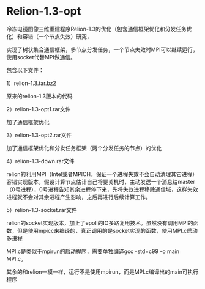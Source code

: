 # Relion-1.3-opt
冷冻电镜图像三维重建程序Relion-1.3的优化（包含通信框架优化和分发任务优化）和容错（一个节点失效）研究，

实现了树状集合通信框架，多节点分发任务，一个节点失效时MPI可以继续运行，使用socket代替MPI做通信。

包含以下文件：

1）relion-1.3.tar.bz2

  原来的relion-1.3版本的代码
  
2）relion-1.3-opt1.rar文件

  加了通信框架优化
  
3）relion-1.3-opt2.rar文件

  加了通信框架优化和分发任务框架（两个分发任务的节点）的优化
  
4）relion-1.3-down.rar文件

  relion的利用MPI（Intel或者MPICH，保证一个进程失效不会自动清理其它进程）容错实现版本，假设计算节点估计自己将要关机时，主动发送一个消息给master（0号进程），0号进程告知其余进程停下来，先将失效进程移除通信域，这样失效进程就不会对其余进程产生影响，之后再进行后续计算工作。
	
5）relion-1.3-socket.rar文件

  relion的socket实现版本，加上了epoll的IO多路复用技术。虽然没有调用MPI的函数，但是使用mpicc来编译的，真正调用的是socket实现的函数，使用MPI.c启动多进程
  
  MPI.c是类似于mpirun的启动程序，需要单独编译gcc -std=c99 -o main MPI.c。
  
  其余的和relion一模一样，运行不是使用mpirun，而是MPI.c编译出的main可执行程序
